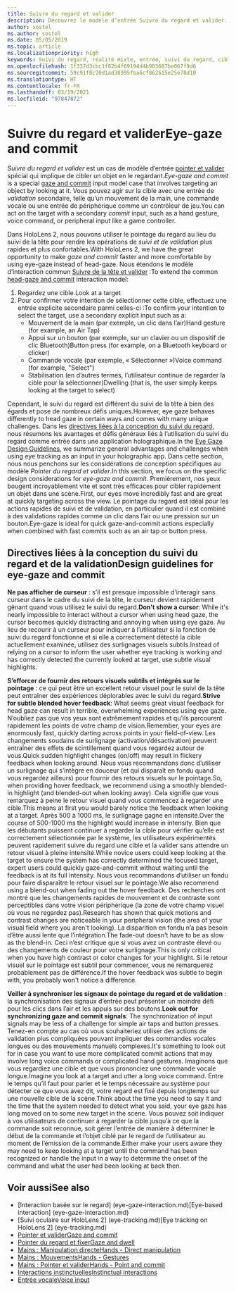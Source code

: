 ```yaml
---
title: Suivre du regard et valider
description: Découvrez le modèle d’entrée Suivre du regard et valider.
author: sostel
ms.author: sostel
ms.date: 05/05/2019
ms.topic: article
ms.localizationpriority: high
keywords: Suivi du regard, réalité mixte, entrée, suivi du regard, ciblage du regard, HoloLens 2, sélection basée sur le regard, casque de réalité mixte, casque windows mixed reality, casque de réalité virtuelle, HoloLens, MRTK, Mixed Reality Toolkit, regard
ms.openlocfilehash: 1f337d3cbc1f82b4f69194d4b903687be067f9d6
ms.sourcegitcommit: 59c91f8c70d1ad30995fba6cf862615e25e78d10
ms.translationtype: HT
ms.contentlocale: fr-FR
ms.lasthandoff: 03/19/2021
ms.locfileid: "97847872"
---
```

# <a name="eye-gaze-and-commit"></a><span data-ttu-id="ad455-104">Suivre du regard et valider</span><span class="sxs-lookup"><span data-stu-id="ad455-104">Eye-gaze and commit</span></span>

<span data-ttu-id="ad455-105">_Suivre du regard et valider_ est un cas de modèle d’entrée [pointer et valider](gaze-and-commit.md) spécial qui implique de cibler un objet en le regardant.</span><span class="sxs-lookup"><span data-stu-id="ad455-105">_Eye-gaze and commit_ is a special [gaze and commit](gaze-and-commit.md) input model case that involves targeting an object by looking at it.</span></span> <span data-ttu-id="ad455-106">Vous pouvez agir sur la cible avec une entrée de _validation_ secondaire, telle qu’un mouvement de la main, une commande vocale ou une entrée de périphérique comme un contrôleur de jeu.</span><span class="sxs-lookup"><span data-stu-id="ad455-106">You can act on the target with a secondary _commit_ input, such as a hand gesture, voice command, or peripheral input like a game controller.</span></span> 

<span data-ttu-id="ad455-107">Dans HoloLens 2, nous pouvons utiliser le pointage du regard au lieu du suivi de la tête pour rendre les opérations de _suivi et de validation_ plus rapides et plus confortables.</span><span class="sxs-lookup"><span data-stu-id="ad455-107">With HoloLens 2, we have the great opportunity to make _gaze and commit_ faster and more comfortable by using eye-gaze instead of head-gaze.</span></span> <span data-ttu-id="ad455-108">Nous étendons le modèle d’interaction commun [Suivre de la tête et valider](gaze-and-commit.md) :</span><span class="sxs-lookup"><span data-stu-id="ad455-108">To extend the common [head-gaze and commit](gaze-and-commit.md) interaction model:</span></span> 
1. <span data-ttu-id="ad455-109">Regardez une cible.</span><span class="sxs-lookup"><span data-stu-id="ad455-109">Look at a target</span></span> 
2. <span data-ttu-id="ad455-110">Pour confirmer votre intention de sélectionner cette cible, effectuez une entrée explicite secondaire parmi celles-ci :</span><span class="sxs-lookup"><span data-stu-id="ad455-110">To confirm your intention to select the target, use a secondary explicit input such as a:</span></span>  
   - <span data-ttu-id="ad455-111">Mouvement de la main (par exemple, un clic dans l’air)</span><span class="sxs-lookup"><span data-stu-id="ad455-111">Hand gesture (for example, an Air Tap)</span></span>
   - <span data-ttu-id="ad455-112">Appui sur un bouton (par exemple, sur un clavier ou un dispositif de clic Bluetooth)</span><span class="sxs-lookup"><span data-stu-id="ad455-112">Button press (for example, on a Bluetooth keyboard or clicker)</span></span>
   - <span data-ttu-id="ad455-113">Commande vocale (par exemple, « Sélectionner »)</span><span class="sxs-lookup"><span data-stu-id="ad455-113">Voice command (for example, "Select")</span></span>
   - <span data-ttu-id="ad455-114">Stabilisation (en d’autres termes, l’utilisateur continue de regarder la cible pour la sélectionner)</span><span class="sxs-lookup"><span data-stu-id="ad455-114">Dwelling (that is, the user simply keeps looking at the target to select)</span></span>

<span data-ttu-id="ad455-115">Cependant, le suivi du regard est différent du suivi de la tête à bien des égards et pose de nombreux défis uniques.</span><span class="sxs-lookup"><span data-stu-id="ad455-115">However, eye gaze behaves differently to head gaze in certain ways and comes with many unique challenges.</span></span> <span data-ttu-id="ad455-116">Dans les [directives liées à la conception du suivi du regard](eye-tracking.md), nous résumons les avantages et défis généraux liés à l’utilisation du suivi du regard comme entrée dans une application holographique.</span><span class="sxs-lookup"><span data-stu-id="ad455-116">In the [Eye Gaze Design Guidelines](eye-tracking.md), we summarize general advantages and challenges when using eye tracking as an input in your holographic app.</span></span> <span data-ttu-id="ad455-117">Dans cette section, nous nous penchons sur les considérations de conception spécifiques au modèle _Pointer du regard et valider_.</span><span class="sxs-lookup"><span data-stu-id="ad455-117">In this section, we focus on the specific design considerations for _eye-gaze and commit_.</span></span>
<span data-ttu-id="ad455-118">Premièrement, nos yeux bougent incroyablement vite et sont très efficaces pour cibler rapidement un objet dans une scène.</span><span class="sxs-lookup"><span data-stu-id="ad455-118">First, our eyes move incredibly fast and are great at quickly targeting across the view.</span></span> <span data-ttu-id="ad455-119">Le pointage du regard est idéal pour les actions rapides de suivi et de validation, en particulier quand il est combiné à des validations rapides comme un clic dans l’air ou une pression sur un bouton.</span><span class="sxs-lookup"><span data-stu-id="ad455-119">Eye-gaze is ideal for quick gaze-and-commit actions especially when combined with fast commits such as an air tap or button press.</span></span>
   
## <a name="design-guidelines-for-eye-gaze-and-commit"></a><span data-ttu-id="ad455-120">Directives liées à la conception du suivi du regard et de la validation</span><span class="sxs-lookup"><span data-stu-id="ad455-120">Design guidelines for eye-gaze and commit</span></span>

<span data-ttu-id="ad455-121">**Ne pas afficher de curseur** : s’il est presque impossible d’interagir sans curseur dans le cadre du suivi de la tête, le curseur devient rapidement gênant quand vous utilisez le suivi du regard.</span><span class="sxs-lookup"><span data-stu-id="ad455-121">**Don't show a cursor**: While it's nearly impossible to interact without a cursor when using head gaze, the cursor becomes quickly distracting and annoying when using eye gaze.</span></span> <span data-ttu-id="ad455-122">Au lieu de recourir à un curseur pour indiquer à l’utilisateur si la fonction de suivi du regard fonctionne et si elle a correctement détecté la cible actuellement examinée, utilisez des surlignages visuels subtils.</span><span class="sxs-lookup"><span data-stu-id="ad455-122">Instead of relying on a cursor to inform the user whether eye tracking is working and has correctly detected the currently looked at target, use subtle visual highlights.</span></span>

<span data-ttu-id="ad455-123">**S’efforcer de fournir des retours visuels subtils et intégrés sur le pointage** : ce qui peut être un excellent retour visuel pour le suivi de la tête peut entraîner des expériences déplorables avec le suivi du regard.</span><span class="sxs-lookup"><span data-stu-id="ad455-123">**Strive for subtle blended hover feedback**: What seems great visual feedback for head gaze can result in terrible, overwhelming experiences using eye gaze.</span></span> <span data-ttu-id="ad455-124">N’oubliez pas que vos yeux sont extrêmement rapides et qu’ils parcourent rapidement les points de votre champ de vision.</span><span class="sxs-lookup"><span data-stu-id="ad455-124">Remember, your eyes are enormously fast, quickly darting across points in your field-of-view.</span></span> <span data-ttu-id="ad455-125">Les changements soudains de surlignage (activation/désactivation) peuvent entraîner des effets de scintillement quand vous regardez autour de vous.</span><span class="sxs-lookup"><span data-stu-id="ad455-125">Quick sudden highlight changes (on/off) may result in flickery feedback when looking around.</span></span> <span data-ttu-id="ad455-126">Nous vous recommandons donc d’utiliser un surlignage qui s’intègre en douceur (et qui disparaît en fondu quand vous regardez ailleurs) pour fournir des retours visuels sur le pointage.</span><span class="sxs-lookup"><span data-stu-id="ad455-126">So, when providing hover feedback, we recommend using a smoothly blended-in highlight (and blended-out when looking away).</span></span> <span data-ttu-id="ad455-127">Cela signifie que vous remarquez à peine le retour visuel quand vous commencez à regarder une cible.</span><span class="sxs-lookup"><span data-stu-id="ad455-127">This means at first you would barely notice the feedback when looking at a target.</span></span> <span data-ttu-id="ad455-128">Après 500 à 1000 ms, le surlignage gagne en intensité.</span><span class="sxs-lookup"><span data-stu-id="ad455-128">Over the course of 500-1000 ms the highlight would increase in intensity.</span></span> <span data-ttu-id="ad455-129">Bien que les débutants puissent continuer à regarder la cible pour vérifier qu’elle est correctement sélectionnée par le système, les utilisateurs expérimentés peuvent rapidement suivre du regard une cible et la valider sans attendre un retour visuel à pleine intensité.</span><span class="sxs-lookup"><span data-stu-id="ad455-129">While novice users could keep looking at the target to ensure the system has correctly determined the focused target, expert users could quickly gaze-and-commit without waiting until the feedback is at its full intensity.</span></span> <span data-ttu-id="ad455-130">Nous vous recommandons d’utiliser un fondu pour faire disparaître le retour visuel sur le pointage.</span><span class="sxs-lookup"><span data-stu-id="ad455-130">We also recommend using a blend-out when fading out the hover feedback.</span></span> <span data-ttu-id="ad455-131">Des recherches ont montré que les changements rapides de mouvement et de contraste sont perceptibles dans votre vision périphérique (la zone de votre champ visuel où vous ne regardez pas).</span><span class="sxs-lookup"><span data-stu-id="ad455-131">Research has shown that quick motions and contrast changes are noticeable in your peripheral vision (the area of your visual field where you aren't looking).</span></span>
<span data-ttu-id="ad455-132">La disparition en fondu n’a pas besoin d’être aussi lente que l’intégration.</span><span class="sxs-lookup"><span data-stu-id="ad455-132">The fade-out doesn't have to be as slow as the blend-in.</span></span> <span data-ttu-id="ad455-133">Ceci n’est critique que si vous avez un contraste élevé ou des changements de couleur pour votre surlignage.</span><span class="sxs-lookup"><span data-stu-id="ad455-133">This is only critical when you have high contrast or color changes for your highlight.</span></span> <span data-ttu-id="ad455-134">Si le retour visuel sur le pointage est subtil pour commencer, vous ne remarquerez probablement pas de différence.</span><span class="sxs-lookup"><span data-stu-id="ad455-134">If the hover feedback was subtle to begin with, you probably won't notice a difference.</span></span>

<span data-ttu-id="ad455-135">**Veiller à synchroniser les signaux de pointage du regard et de validation** : la synchronisation des signaux d’entrée peut présenter un moindre défi pour les clics dans l’air et les appuis sur des boutons.</span><span class="sxs-lookup"><span data-stu-id="ad455-135">**Look out for synchronizing gaze and commit signals**: The synchronization of input signals may be less of a challenge for simple air taps and button presses.</span></span> <span data-ttu-id="ad455-136">Tenez-en compte au cas où vous souhaiteriez utiliser des actions de validation plus compliquées pouvant impliquer des commandes vocales longues ou des mouvements manuels complexes.</span><span class="sxs-lookup"><span data-stu-id="ad455-136">It's something to look out for in case you want to use more complicated commit actions that may involve long voice commands or complicated hand gestures.</span></span> <span data-ttu-id="ad455-137">Imaginons que vous regardiez une cible et que vous prononciez une commande vocale longue.</span><span class="sxs-lookup"><span data-stu-id="ad455-137">Imagine you look at a target and utter a long voice command.</span></span> <span data-ttu-id="ad455-138">Entre le temps qu’il faut pour parler et le temps nécessaire au système pour détecter ce que vous avez dit, votre regard est fixé depuis longtemps sur une nouvelle cible de la scène.</span><span class="sxs-lookup"><span data-stu-id="ad455-138">Think about the time you need to say it and the time that the system needed to detect what you said, your eye gaze has long moved on to some new target in the scene.</span></span> <span data-ttu-id="ad455-139">Vous pouvez soit indiquer à vos utilisateurs de continuer à regarder la cible jusqu’à ce que la commande soit reconnue, soit gérer l’entrée de manière à déterminer le début de la commande et l’objet ciblé par le regard de l’utilisateur au moment de l’émission de la commande.</span><span class="sxs-lookup"><span data-stu-id="ad455-139">Either make your users aware they may need to keep looking at a target until the command has been recognized or handle the input in a way to determine the onset of the command and what the user had been looking at back then.</span></span>

## <a name="see-also"></a><span data-ttu-id="ad455-140">Voir aussi</span><span class="sxs-lookup"><span data-stu-id="ad455-140">See also</span></span>

* <span data-ttu-id="ad455-141">[Interaction basée sur le regard] (eye-gaze-interaction.md)</span><span class="sxs-lookup"><span data-stu-id="ad455-141">[Eye-based interaction] (eye-gaze-interaction.md)</span></span>
* <span data-ttu-id="ad455-142">[Suivi oculaire sur HoloLens 2] (eye-tracking.md)</span><span class="sxs-lookup"><span data-stu-id="ad455-142">[Eye tracking on HoloLens 2] (eye-tracking.md)</span></span>
* [<span data-ttu-id="ad455-143">Pointer et valider</span><span class="sxs-lookup"><span data-stu-id="ad455-143">Gaze and commit</span></span>](gaze-and-commit.md)
* [<span data-ttu-id="ad455-144">Pointer du regard et fixer</span><span class="sxs-lookup"><span data-stu-id="ad455-144">Gaze and dwell</span></span>](gaze-and-dwell.md)
* [<span data-ttu-id="ad455-145">Mains : Manipulation directe</span><span class="sxs-lookup"><span data-stu-id="ad455-145">Hands - Direct manipulation</span></span>](direct-manipulation.md)
* [<span data-ttu-id="ad455-146">Mains : Mouvements</span><span class="sxs-lookup"><span data-stu-id="ad455-146">Hands - Gestures</span></span>](gaze-and-commit.md#composite-gestures)
* [<span data-ttu-id="ad455-147">Mains : Pointer et valider</span><span class="sxs-lookup"><span data-stu-id="ad455-147">Hands - Point and commit</span></span>](point-and-commit.md)
* [<span data-ttu-id="ad455-148">Interactions instinctuelles</span><span class="sxs-lookup"><span data-stu-id="ad455-148">Instinctual interactions</span></span>](interaction-fundamentals.md)
* [<span data-ttu-id="ad455-149">Entrée vocale</span><span class="sxs-lookup"><span data-stu-id="ad455-149">Voice input</span></span>](voice-input.md)
